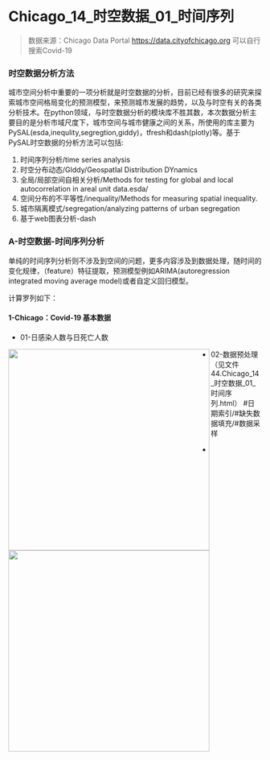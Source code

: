 # Chicago_14_时空数据_01_时间序列

>数据来源：Chicago Data Portal https://data.cityofchicago.org 可以自行搜索Covid-19

### 时空数据分析方法
城市空间分析中重要的一项分析就是时空数据的分析，目前已经有很多的研究来探索城市空间格局变化的预测模型，来预测城市发展的趋势，以及与时空有关的各类分析技术。在python领域，与时空数据分析的模块库不胜其数，本次数据分析主要目的是分析市域尺度下，城市空间与城市健康之间的关系，所使用的库主要为PySAL(esda,inequlity,segregtion,giddy)，tfresh和dash(plotly)等。基于PySAL时空数据的分析方法可以包括:

1. 时间序列分析/time series analysis
2. 时空分布动态/GIddy/GeospatIal Distribution DYnamics 
3. 全局/局部空间自相关分析/Methods for testing for global and local autocorrelation in areal unit data.esda/
4. 空间分布的不平等性/inequality/Methods for measuring spatial inequality.
5. 城市隔离模式/segregation/analyzing patterns of urban segregation
6. 基于web图表分析-dash


### A-时空数据-时间序列分析
单纯的时间序列分析则不涉及到空间的问题，更多内容涉及到数据处理，随时间的变化规律，（feature）特征提取，预测模型例如ARIMA(autoregression integrated moving average model)或者自定义回归模型。

计算罗列如下：
#### 1-Chicago：Covid-19 基本数据
* 01-日感染人数与日死亡人数

<img src="https://github.com/richieBao/python-urbanPlanning/blob/master/images/44_01.png" width="400" align="left">  
<img src="https://github.com/richieBao/python-urbanPlanning/blob/master/images/44_02.png" width="400" align="left">  

* 02-数据预处理 （见文件 44.Chicago_14_时空数据_01_时间序列.html）
#日期索引/#缺失数据填充/#数据采样

*
